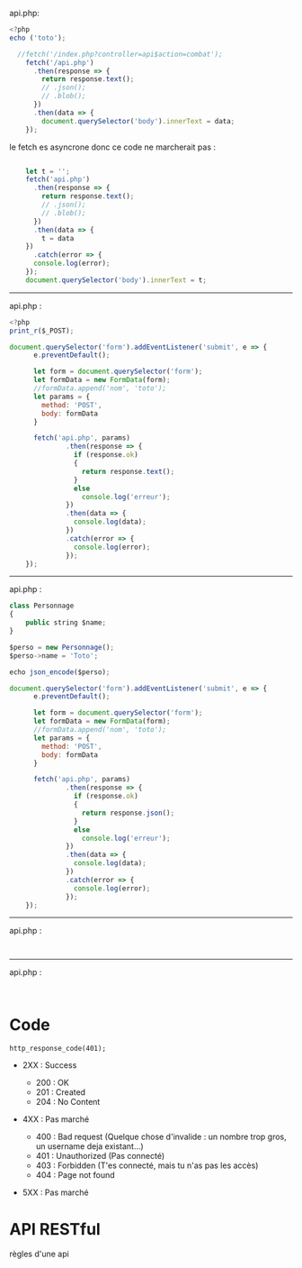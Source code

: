 api.php:
```js
<?php
echo ('toto');
```


```js
  //fetch('/index.php?controller=api$action=combat');
    fetch('/api.php')
      .then(response => {
        return response.text();
        // .json();
        // .blob();
      })
      .then(data => {
        document.querySelector('body').innerText = data;
    });
```

le fetch es asyncrone donc ce code ne marcherait pas :
```js

    let t = '';
    fetch('api.php')
      .then(response => {
        return response.text();
        // .json();
        // .blob();
      })
      .then(data => {
        t = data
    })
      .catch(error => {
      console.log(error);
    });
    document.querySelector('body').innerText = t;

```

---
api.php :
```js
<?php
print_r($_POST);
```

```js
document.querySelector('form').addEventListener('submit', e => {
      e.preventDefault();

      let form = document.querySelector('form');
      let formData = new FormData(form);
      //formData.append('nom', 'toto');
      let params = {
        method: 'POST',
        body: formData
      }

      fetch('api.php', params)
              .then(response => {
                if (response.ok)
                {
                  return response.text();
                }
                else
                  console.log('erreur');
              })
              .then(data => {
                console.log(data);
              })
              .catch(error => {
                console.log(error);
              });
    });
```

---
api.php :
```js
class Personnage
{
    public string $name;
}

$perso = new Personnage();
$perso->name = 'Toto';

echo json_encode($perso);
```

```js
document.querySelector('form').addEventListener('submit', e => {
      e.preventDefault();

      let form = document.querySelector('form');
      let formData = new FormData(form);
      //formData.append('nom', 'toto');
      let params = {
        method: 'POST',
        body: formData
      }

      fetch('api.php', params)
              .then(response => {
                if (response.ok)
                {
                  return response.json();
                }
                else
                  console.log('erreur');
              })
              .then(data => {
                console.log(data);
              })
              .catch(error => {
                console.log(error);
              });
    });
```

---
api.php :
```js

```

```js

```

---
api.php :
```js

```

```js

```



# Code
`http_response_code(401);`
- 2XX : Success
  - 200 : OK
  - 201 : Created
  - 204 : No Content

- 4XX : Pas marché
  - 400 : Bad request (Quelque chose d'invalide : un nombre trop gros, un username deja existant...)
  - 401 : Unauthorized (Pas connecté)
  - 403 : Forbidden (T'es connecté, mais tu n'as pas les accès)
  - 404 : Page not found

- 5XX : Pas marché

# API RESTful
règles d'une api